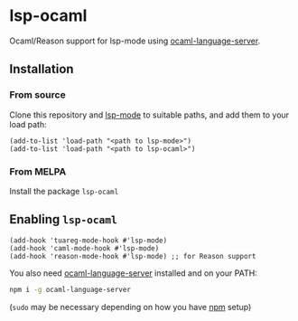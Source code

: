 lsp-ocaml
==============

Ocaml/Reason support for lsp-mode using [ocaml-language-server](https://github.com/freebroccolo/ocaml-language-server).

## Installation

### From source

Clone this repository and [lsp-mode](https://github.com/emacs-lsp/lsp-mode) to
suitable paths, and add them to your load path:

```emacs-lisp
(add-to-list 'load-path "<path to lsp-mode>")
(add-to-list 'load-path "<path to lsp-ocaml>")
```

### From MELPA

Install the package `lsp-ocaml`

## Enabling `lsp-ocaml`

```emacs-lisp
(add-hook 'tuareg-mode-hook #'lsp-mode)
(add-hook 'caml-mode-hook #'lsp-mode)
(add-hook 'reason-mode-hook #'lsp-mode) ;; for Reason support
```

You also need
[ocaml-language-server](https://github.com/freebroccolo/ocaml-language-server)
installed and on your PATH:

```bash
npm i -g ocaml-language-server
```

(`sudo` may be necessary depending on how you have
[npm](https://www.npmjs.com/) setup)
